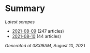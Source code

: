 # Summary
*Latest scrapes*
* [2021-08-09](https://github.com/nuuuwan/news_lk/blob/data/news_lk.2021-08-09.json) (247 articles)
* [2021-08-10](https://github.com/nuuuwan/news_lk/blob/data/news_lk.2021-08-10.json) (44 articles)

*Generated at 08:08AM, August 10, 2021*